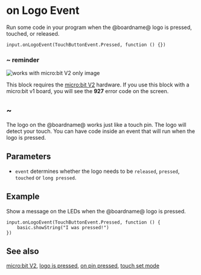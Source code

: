 # on Logo Event

Run some code in your program when the @boardname@ logo is pressed, touched, or released.

```sig
input.onLogoEvent(TouchButtonEvent.Pressed, function () {})
```

### ~ reminder

![works with micro:bit V2 only image](/static/v2/v2-only.png)

This block requires the [micro:bit V2](/device/v2) hardware. If you use this block with a micro:bit v1 board, you will see the **927** error code on the screen.

## ~

The logo on the @boardname@ works just like a touch pin. The logo will detect your touch. You can have code inside an event that will run when the logo is pressed.

## Parameters

* ``event`` determines whether the logo needs to be ``released``, ``pressed``, ``touched`` or ``long pressed``.

## Example

Show a message on the LEDs when the @boardname@ logo is pressed.

```blocks
input.onLogoEvent(TouchButtonEvent.Pressed, function () {
    basic.showString("I was pressed!")
})
```

## See also

[micro:bit V2](/device/v2),
[logo is pressed](/reference/input/logo-is-pressed),
[on pin pressed](/reference/input/on-logo-released),
[touch set mode](/referene/inpu/touch-set-mode)

